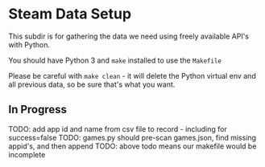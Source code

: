 # Steam Data Setup

This subdir is for gathering the data we need using freely available API's
with Python.

You should have Python 3 and `make` installed to use the `Makefile`

Please be careful with `make clean` - it will delete the Python virtual env
and all previous data, so be sure that's what you want.

## In Progress

TODO: add app id and name from csv file to record - including for success=false
TODO: games.py should pre-scan games.json, find missing appid's, and then append
TODO: above todo means our makefile would be incomplete

